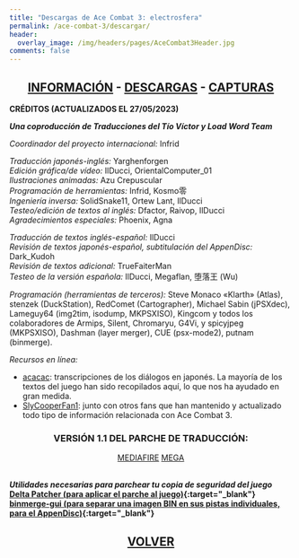 ```yaml
---
title: "Descargas de Ace Combat 3: electrosfera"
permalink: /ace-combat-3/descargar/
header:
  overlay_image: /img/headers/pages/AceCombat3Header.jpg
comments: false
---
```

<h2 style="text-align: center;"><strong><a href="/ace-combat-3/informacion/">INFORMACIÓN</a> - <a href="/ace-combat-3/descargar/">DESCARGAS</a> - <a href="/ace-combat-3/capturas/">CAPTURAS</a></strong></h2>

**CRÉDITOS (ACTUALIZADOS EL 27/05/2023)**

_**Una coproducción de Traducciones del Tío Víctor y Load Word Team**_  

*Coordinador del proyecto internacional:* Infrid  

*Traducción japonés-inglés:* Yarghenforgen  
*Edición gráfica/de vídeo:* IlDucci, OrientalComputer_01  
*Ilustraciones animadas:* Azu Crepuscular  
*Programación de herramientas:* Infrid, Kosmo零  
*Ingeniería inversa:* SolidSnake11, Ortew Lant, IlDucci  
*Testeo/edición de textos al inglés:* Dfactor, Raivop, IlDucci  
*Agradecimientos especiales:* Phoenix, Agna  

*Traducción de textos inglés-español:* IlDucci  
*Revisión de textos japonés-español, subtitulación del AppenDisc:* Dark_Kudoh  
*Revisión de textos adicional:* TrueFaiterMan  
*Testeo de la versión española:* IlDucci, Megaflan, 堕落王 (Wu)  

*Programación (herramientas de terceros):* Steve Monaco «Klarth» (Atlas), stenzek (DuckStation), RedComet (Cartographer), Michael Sabin (jPSXdec), Lameguy64 (img2tim, isodump, 
MKPSXISO), Kingcom y todos los colaboradores de Armips, Silent, Chromaryu, 
G4Vi, y spicyjpeg (MKPSXISO), Dashman (layer merger), CUE (psx-mode2), 
putnam (binmerge).

*Recursos en línea:*  
 - [acacac](https://w.atwiki.jp/acacac/): transcripciones de los diálogos en 
   japonés. La mayoría de los textos del juego han sido recopilados aquí, lo 
   que nos ha ayudado en gran medida.
 - [SlyCooperFan1](https://acecombat.fandom.com/wiki/Acepedia): junto con otros 
   fans que han mantenido y actualizado todo tipo de información relacionada 
   con Ace Combat 3.

<h3 style="text-align: center;">VERSIÓN 1.1 DEL PARCHE DE TRADUCCIÓN:</h3>

<center>
<a href="https://www.mediafire.com/file/3fxc1bqd89q7djy/AC3electrosfera-V1.1-Castellano-TraduccionesDelTioVictor.7z/file" class="btn btn--primary btn--x-large" target="_blank">MEDIAFIRE</a> <a href="https://mega.nz/file/pZd3yA7b#uXOb4kWLh19AnebP7SpSMYonXhkTGeArzKZ1yAoy-d8" class="btn btn--primary btn--x-large" target="_blank">MEGA</a>
</center><br>

_**Utilidades necesarias para parchear tu copia de seguridad del juego**_  
**[Delta Patcher (para aplicar el parche al juego)](https://github.com/marco-calautti/DeltaPatcher/releases){:target="_blank"}**  
**[binmerge-gui (para separar una imagen BIN en sus pistas individuales, para el AppenDisc)](https://github.com/loadwordteam/binmerge-gui){:target="_blank"}**

<h2 style="text-align: center;"><a href="/ace-combat-3/"><strong>VOLVER</strong></a></h2>


